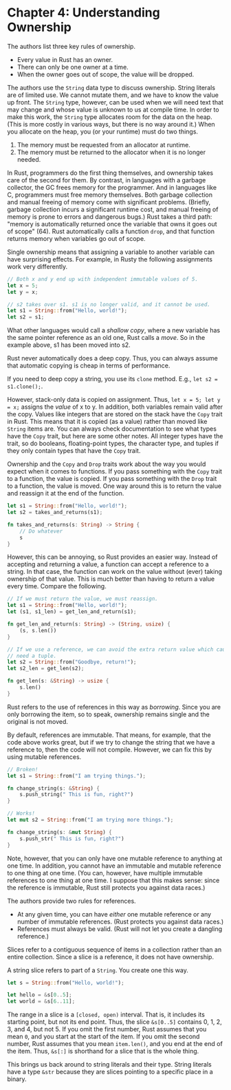 # Chapter 4: Understanding Ownership

The authors list three key rules of ownership.

+ Every value in Rust has an owner.
+ There can only be one owner at a time.
+ When the owner goes out of scope, the value will be dropped.

The authors use the `String` data type to discuss ownership.  String literals
are of limited use.  We cannot mutate them, and we have to know the value up
front.  The `String` type, however, can be used when we will need text that may
change and whose value is unknown to us at compile time.  In order to make this
work, the `String` type allocates room for the data on the heap.  (This is more
costly in various ways, but there is no way around it.)  When you allocate on
the heap, you (or your runtime) must do two things.

1. The memory must be requested from an allocator at runtime.
1. The memory must be returned to the allocator when it is no longer needed.

In Rust, programmers do the first thing themselves, and ownership takes care of
the second for them.  By contrast, in languages with a garbage collector, the GC
frees memory for the programmer.  And in languages like C, programmers must free
memory themselves.  Both garbage collection and manual freeing of memory come
with significant problems.  (Briefly, garbage collection incurs a significant
runtime cost, and manual freeing of memory is prone to errors and dangerous
bugs.)  Rust takes a third path: "memory is automatically returned once the
variable that owns it goes out of scope" (64).  Rust automatically calls
a function `drop`, and that function returns memory when variables go out of
scope.

Single ownership means that assigning a variable to another variable can have
surprising effects.  For example, in Rusty the following assignments work very
differently.

```rust
// Both x and y end up with independent immutable values of 5.
let x = 5;
let y = x;

// s2 takes over s1. s1 is no longer valid, and it cannot be used.
let s1 = String::from("Hello, world!");
let s2 = s1;
```

What other languages would call a *shallow copy*, where a new variable has the
same pointer reference as an old one, Rust calls a *move*.  So in the example
above, s1 has been moved into s2.

Rust never automatically does a deep copy.  Thus, you can always assume that
automatic copying is cheap in terms of performance.

If you need to deep copy a string, you use its `clone` method.  E.g., `let s2
= s1.clone();`.

However, stack-only data is copied on assignment.  Thus, `let x = 5; let y = x;`
assigns the *value* of x to y.  In addition, both variables remain valid after
the copy.  Values like integers that are stored on the stack have the `Copy`
trait in Rust.  This means that it is copied (as a value) rather than moved like
`String` items are.  You can always check documentation to see what types have
the `Copy` trait, but here are some other notes.  All integer types have the
trait, so do booleans, floating-point types, the character type, and tuples if
they only contain types that have the `Copy` trait.

Ownership and the `Copy` and `Drop` traits work about the way you would expect
when it comes to functions.  If you pass something with the `Copy` trait to
a function, the value is copied.  If you pass something with the `Drop` trait to
a function, the value is moved.  One way around this is to return the value and
reassign it at the end of the function.

```rust
let s1 = String::from("Hello, world!");
let s2 = takes_and_returns(s1);

fn takes_and_returns(s: String) -> String {
    // Do whatever
    s
}
```

However, this can be annoying, so Rust provides an easier way.  Instead of
accepting and returning a value, a function can accept a reference to a string.
In that case, the function can work on the value without (ever) taking ownership
of that value.  This is much better than having to return a value every time.
Compare the following.

```rust
// If we must return the value, we must reassign.
let s1 = String::from("Hello, world!");
let (s1, s1_len) = get_len_and_return(s1);

fn get_len_and_return(s: String) -> (String, usize) {
    (s, s.len())
}

// If we use a reference, we can avoid the extra return value which causes us to
// need a tuple.
let s2 = String::from("Goodbye, return!");
let s2_len = get_len(s2);

fn get_len(s: &String) -> usize {
    s.len()
}
```

Rust refers to the use of references in this way as *borrowing*.  Since you are
only borrowing the item, so to speak, ownership remains single and the original
is not moved.

By default, references are immutable.  That means, for example, that the code
above works great, but if we try to change the string that we have a reference
to, then the code will not compile.  However, we can fix this by using mutable
references.

```rust
// Broken!
let s1 = String::from("I am trying things.");

fn change_string(s: &String) {
    s.push_string(" This is fun, right?")
}

// Works!
let mut s2 = String::from("I am trying more things.");

fn change_string(s: &mut String) {
    s.push_str(" This is fun, right?")
}
```

Note, however, that you can only have one mutable reference to anything at one
time.  In addition, you cannot have an immutable and mutable reference to one
thing at one time.  (You can, however, have multiple immutable references to one
thing at one time.  I suppose that this makes sense: since the reference is
immutable, Rust still protects you against data races.)

The authors provide two rules for references.

+ At any given time, you can have *either* one mutable reference or any number
  of immutable references.  (Rust protects you against data races.)
+ References must always be valid.  (Rust will not let you create a dangling
  reference.)

Slices refer to a contiguous sequence of items in a collection rather than an
entire collection.  Since a slice is a reference, it does not have ownership.

A string slice refers to part of a `String`.  You create one this way.

```rust
let s = String::from("Hello, world!");

let hello = &s[0..5];
let world = &s[6..11];
```

The range in a slice is a `[closed, open)` interval.  That is, it includes its
starting point, but not its end point.  Thus, the slice `&s[0..5]` contains 0,
1, 2, 3, and 4, but not 5.  If you omit the first number, Rust assumes that you
mean `0`, and you start at the start of the item.  If you omit the second
number, Rust assumes that you mean `item.len()`, and you end at the end of the
item.  Thus, `&s[:]` is shorthand for a slice that is the whole thing.

This brings us back around to string literals and their type.  String literals
have a type `&str` because they are slices pointing to a specific place in
a binary.
